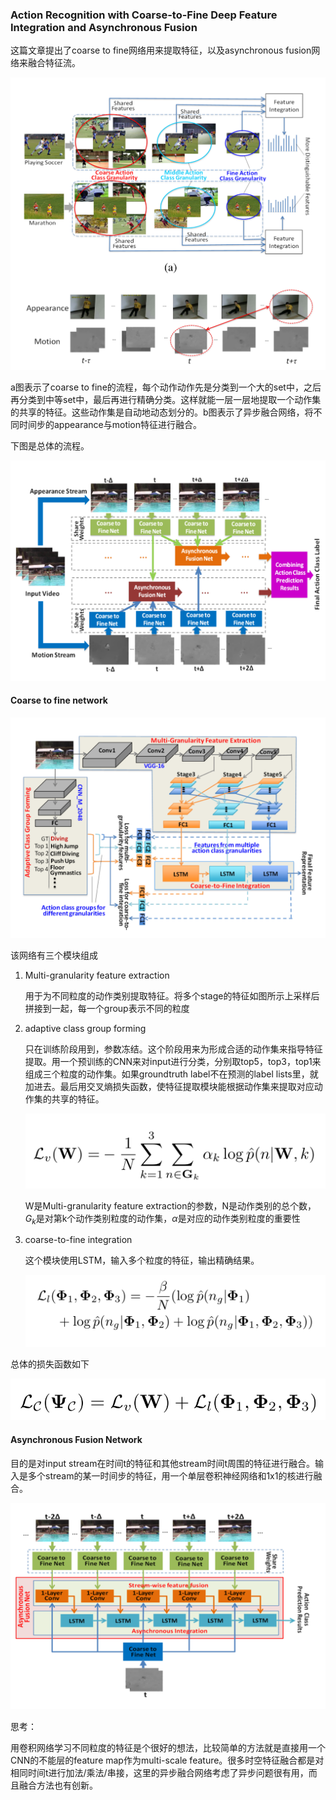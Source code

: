 ### Action Recognition with Coarse-to-Fine Deep Feature Integration and Asynchronous Fusion

这篇文章提出了coarse to fine网络用来提取特征，以及asynchronous fusion网络来融合特征流。

![p30](imgs_xd/p30.png)

a图表示了coarse to fine的流程，每个动作动作先是分类到一个大的set中，之后再分类到中等set中，最后再进行精确分类。这样就能一层一层地提取一个动作集的共享的特征。这些动作集是自动地动态划分的。b图表示了异步融合网络，将不同时间步的appearance与motion特征进行融合。

下图是总体的流程。

![p32](imgs_xd/p32.png)



#### Coarse to fine network

![p31](imgs_xd/p31.png)

该网络有三个模块组成

1. Multi-granularity feature extraction

   用于为不同粒度的动作类别提取特征。将多个stage的特征如图所示上采样后拼接到一起，每一个group表示不同的粒度

2. adaptive class group forming

   只在训练阶段用到，参数冻结。这个阶段用来为形成合适的动作集来指导特征提取。用一个预训练的CNN来对input进行分类，分别取top5，top3，top1来组成三个粒度的动作集。如果groundtruth label不在预测的label lists里，就加进去。最后用交叉熵损失函数，使特征提取模块能根据动作集来提取对应动作集的共享的特征。

   ![p33](imgs_xd/p33.png)

   W是Multi-granularity feature extraction的参数，N是动作类别的总个数，$G_k$是对第k个动作类别粒度的动作集，$\alpha$是对应的动作类别粒度的重要性

3. coarse-to-fine integration

   这个模块使用LSTM，输入多个粒度的特征，输出精确结果。

   ![p35](imgs_xd/p35.png)



总体的损失函数如下

![p34](imgs_xd/p34.png)



#### Asynchronous Fusion Network

目的是对input stream在时间t的特征和其他stream时间t周围的特征进行融合。输入是多个stream的某一时间步的特征，用一个单层卷积神经网络和1x1的核进行融合。

![p36](imgs_xd/p36.png)



思考：

用卷积网络学习不同粒度的特征是个很好的想法，比较简单的方法就是直接用一个CNN的不能层的feature map作为multi-scale feature。很多时空特征融合都是对相同时间t进行加法/乘法/串接，这里的异步融合网络考虑了异步问题很有用，而且融合方法也有创新。
